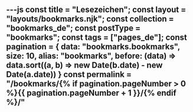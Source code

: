 ---js
const title = "Lesezeichen";
const layout = "layouts/bookmarks.njk";
const collection = "bookmarks_de";
const postType = "bookmarks";
const tags = ["pages_de"];
const pagination = {
  data: "bookmarks.bookmarks",
  size: 10,
  alias: "bookmarks",
  before: (data) => data.sort((a, b) => new Date(b.date) - new Date(a.date))
}
const permalink = "/bookmarks/{% if pagination.pageNumber > 0 %}{{ pagination.pageNumber + 1 }}/{% endif %}/"
---
